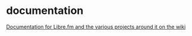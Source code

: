 # documentation

[Documentation for Libre.fm and the various projects around it on the wiki](https://github.com/foocorp/documentation/wiki)
